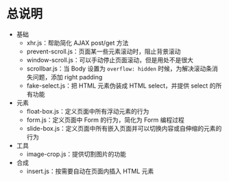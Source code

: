 # 总说明

* 基础
    * xhr.js：帮助简化 AJAX post/get 方法
    * prevent-scroll.js：页面某一些元素滚动时，阻止背景滚动
    * window-scroll.js：可以手动停止页面滚动，但是用处不是很大
    * scrollbar.js：当 Body 设置为 `overflow: hidden` 时候，为解决滚动条消失问题，添加 right padding
    * fake-select.js：把 HTML 元素伪装成 HTML select，并提供 select 的所有功能
* 元素
    * float-box.js：定义页面中所有浮动元素的行为
    * form.js：定义页面中 Form 的行为，简化为 Form 编程过程
    * slide-box.js：定义页面中所有嵌入页面并可以切换内容或自伸缩的元素的行为
* 工具
    * image-crop.js：提供切割图片的功能
* 合成
    * insert.js：按需要自动在页面内插入 HTML 元素
